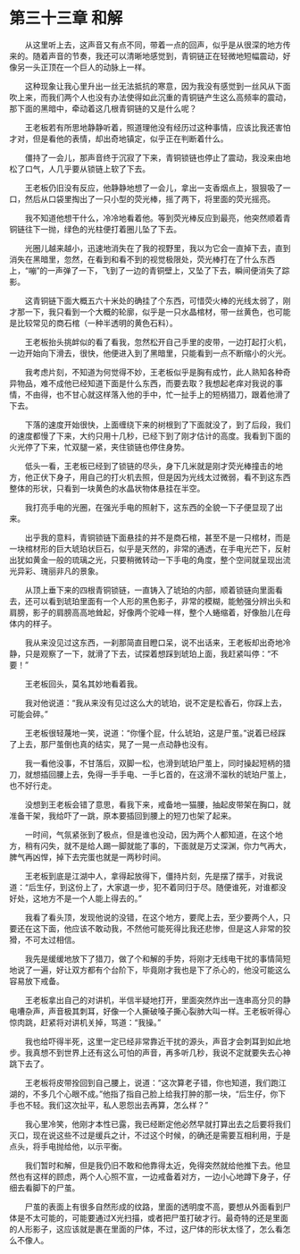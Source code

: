 # 第三十三章 和解


　　从这里听上去，这声音又有点不同，带着一点的回声，似乎是从很深的地方传来的。随着声音的节奏，我还可以清晰地感觉到，青铜链正在轻微地短幅震动，好像另一头正顶在一个巨人的动脉上一样。

　　这种现象让我心里升出一丝无法抵抗的寒意，因为我没有感觉到一丝风从下面吹上来，而我们两个人也没有办法使得如此沉重的青铜链产生这么高频率的震动，那下面的黑暗中，牵动着这几根青铜链的又是什么呢？

　　王老板若有所思地静静听着，照道理他没有经历过这种事情，应该比我还害怕才对，但是看他的表情，却出奇地镇定，似乎正在判断着什么。

　　僵持了一会儿，那声音终于沉寂了下来，青铜锁链也停止了震动，我没来由地松了口气，人几乎要从锁链上软了下去。

　　王老板仍旧没有反应，他静静地想了一会儿，拿出一支香烟点上，狠狠吸了一口，然后从口袋里掏出了一只小型的荧光棒，摇了两下，将里面的荧光摇亮。

　　我不知道他想干什么，冷冷地看着他。等到荧光棒反应到最亮，他突然顺着青铜链往下一抛，绿色的光柱便打着圈儿坠了下去。

　　光圈儿越来越小，迅速地消失在了我的视野里，我以为它会一直掉下去，直到消失在黑暗里，忽然，在看到和看不到的视觉极限处，荧光棒打在了什么东西上，“嘣”的一声弹了一下，飞到了一边的青铜壁上，又坠了下去，瞬间便消失了踪影。

　　这青铜链下面大概五六十米处的确挂了个东西，可惜荧火棒的光线太弱了，刚才那一下，我只看到一个大概的轮廓，似乎是一只水晶棺材，带一丝黄色，也可能是比较常见的商石棺（一种半透明的黄色石料）。

　　王老板抬头挑衅似的看了看我，忽然松开自己手里的皮带，一边打起打火机，一边开始向下滑去，很快，他便进入到了黑暗里，只能看到一点不断缩小的火光。

　　我考虑片刻，不知道为何觉得不妙，王老板似乎是胸有成竹，此人熟知各种奇异物品，难不成他已经知道下面是什么东西，而要去取？我想起老痒对我说的事情，不由得，也不甘心就这样落入他的手中，忙一扯手上的短柄猎刀，跟着他滑了下去。

　　下落的速度开始很快，上面缠绕下来的树根到了下面就没了，到了后段，我们的速度都慢了下来，大约只用十几秒，已经下到了刚才估计的高度。我看到下面的火光停了下来，忙双腿一紧，夹住锁链也停住身势。

　　低头一看，王老板已经到了锁链的尽头，身下几米就是刚才荧光棒撞击的地方，他正伏下身子，用自己的打火机去照，但是因为光线太过微弱，看不到这东西整体的形状，只看到一块黄色的水晶状物体悬挂在半空。

　　我打亮手电的光圈，在强光手电的照射下，这东西的全貌一下子便显现了出来。

　　出乎我的意料，青铜锁链下面悬挂的并不是商石棺，甚至不是一只棺材，而是一块棺材形的巨大琥珀状巨石，似乎是天然的，非常的通透，在手电光芒下，反射出犹如黄金一般的琉璃之光，只要稍微转动一下手电的角度，整个空间就呈现出流光异彩、瑰丽非凡的景象。

　　从顶上垂下来的四根青铜锁链，一直铸入了琥珀的内部，顺着锁链向里面看去，还可以看到琥珀里面有一个人形的黑色影子，非常的模糊，能勉强分辨出头和肩膀，影子的肩膀高高地耸起，好像两个驼峰一样，整个人蜷缩着，好像胎儿在母体内的样子。

　　我从来没见过这东西，一刹那简直目瞪口呆，说不出话来，王老板却出奇地冷静，只是观察了一下，就滑了下去，试探着想踩到琥珀上面，我赶紧叫停：“不要！”

　　王老板回头，莫名其妙地看着我。

　　我对他说道：“我从来没有见过这么大的琥珀，说不定是松香石，你踩上去，可能会碎。”

　　王老板很轻蔑地一笑，说道：“你懂个屁，什么琥珀，这是尸茧。”说着已经踩了上去，那尸茧倒也真的结实，晃了一晃一点动静也没有。

　　我一看他没事，不甘落后，双脚一松，也滑到琥珀尸茧上，同时操起短柄的猎刀，就想插回腰上去，免得一手手电、一手匕首的，在这滑不溜秋的琥珀尸茧上，也不好行走。

　　没想到王老板会错了意思，看我下来，戒备地一猫腰，抽起皮带架在胸口，就准备干架，我给吓了一跳，原本要插回到腰上的短刀也架了起来。

　　一时间，气氛紧张到了极点，但是谁也没动，因为两个人都知道，在这个地方，稍有闪失，就不是给人踢一脚就能了事的，下面就是万丈深渊，你力气再大，脾气再凶悍，掉下去完蛋也就是一两秒时间。

　　王老板到底是江湖中人，拿得起放得下，僵持片刻，先是摆了摆手，对我说道：“后生仔，到这份上了，大家退一步，犯不着同归于尽。随便谁死，对谁都没好处，这地方不是一个人能上得去的。”

　　我看了看头顶，发现他说的没错，在这个地方，要爬上去，至少要两个人，只要还在这下面，他应该不敢动我，不然他可能死得比我还悲惨，但是这人非常的狡猾，不可太过相信。

　　我先是缓缓地放下了猎刀，做了个和解的手势，将刚才无线电干扰的事情简短地说了一遍，好让双方都有个台阶下，毕竟刚才我也是下了杀心的，他没可能这么容易放下戒备。

　　王老板拿出自己的对讲机，半信半疑地打开，里面突然炸出一连串高分贝的静电嘈杂声，声音极其刺耳，好像一个人撕破嗓子撕心裂肺大叫一样。王老板听得心惊肉跳，赶紧将对讲机关掉，骂道：“我操。”

　　我也给吓得半死，这里一定已经非常靠近干扰的源头，声音才会刺耳到如此地步。我真想不到世界上还有这么可怕的声音，再多听几秒，我说不定就要失去心神跳下去了。

　　王老板将皮带拴回到自己腰上，说道：“这次算老子错，你也知道，我们跑江湖的，不多几个心眼不成。”他指了指自己脸上给我打肿的那一块，“后生仔，你下手也不轻。我们这次扯平，私人恩怨出去再算，怎么样？”

　　我心里冷笑，他刚才本性已露，我已经断定他必然早就打算出去之后要将我们灭口，现在说这些不过是缓兵之计，不过这个时候，的确还是需要互相利用，于是点头，将手电抛给他，以示平衡。

　　我们暂时和解，但是我仍旧不敢和他靠得太近，免得突然就给他推下去。他显然也有这样的顾虑，两个人心照不宣，一边戒备着对方，一边小心地蹲下身子，仔细去看脚下的尸茧。

　　尸茧的表面上有很多自然形成的纹路，里面的透明度不高，要想从外面看到尸体是不太可能的，可能要通过X光扫描，或者把尸茧打破才行。最奇特的还是里面的人形影子，这应该就是裹在里面的尸体，不过，这尸体的形状太怪了，怎么看怎么不像人。


